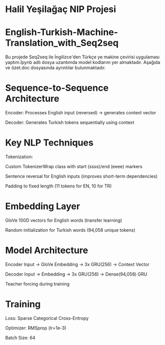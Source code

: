 # Halil Yeşilağaç NlP Projesi
# English-Turkish-Machine-Translation_with_Seq2seq
Bu projede Seq2seq ile İngilizce'den Türkçe ye makine çevirisi uygulaması yaptım.İpynb adlı dosya uzantımda model kodlarım yer almaktadır. Aşağıda ve özet.doc dosyasında ayrıntılar bulunmaktadır.


# Sequence-to-Sequence Architecture

Encoder: Processes English input (reversed) → generates context vector

Decoder: Generates Turkish tokens sequentially using context

# Key NLP Techniques

Tokenization:

Custom TokenizerWrap class with start (ssss)/end (eeee) markers

Sentence reversal for English inputs (improves short-term dependencies)

Padding to fixed length (11 tokens for EN, 10 for TR)

 # Embedding Layer

GloVe 100D vectors for English words (transfer learning)

Random initialization for Turkish words (94,058 unique tokens)

# Model Architecture


Encoder
Input → GloVe Embedding → 3x GRU(256) → Context Vector

Decoder
Input → Embedding → 3x GRU(256) → Dense(94,058) 
GRU 

Teacher forcing during training
# Training

Loss: Sparse Categorical Cross-Entropy

Optimizer: RMSprop (lr=1e-3)

Batch Size: 64


